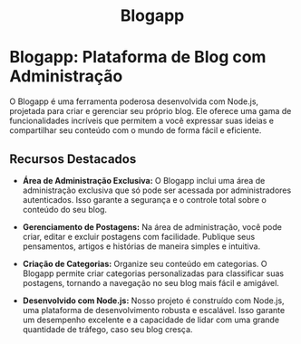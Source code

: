 <h1 align="center"> Blogapp </h1>

# Blogapp: Plataforma de Blog com Administração

O Blogapp é uma ferramenta poderosa desenvolvida com Node.js, projetada para criar e gerenciar seu próprio blog. Ele oferece uma gama de funcionalidades incríveis que permitem a você expressar suas ideias e compartilhar seu conteúdo com o mundo de forma fácil e eficiente.

## Recursos Destacados

- **Área de Administração Exclusiva:** O Blogapp inclui uma área de administração exclusiva que só pode ser acessada por administradores autenticados. Isso garante a segurança e o controle total sobre o conteúdo do seu blog.

- **Gerenciamento de Postagens:** Na área de administração, você pode criar, editar e excluir postagens com facilidade. Publique seus pensamentos, artigos e histórias de maneira simples e intuitiva.

- **Criação de Categorias:** Organize seu conteúdo em categorias. O Blogapp permite criar categorias personalizadas para classificar suas postagens, tornando a navegação no seu blog mais fácil e amigável.

- **Desenvolvido com Node.js:** Nosso projeto é construído com Node.js, uma plataforma de desenvolvimento robusta e escalável. Isso garante um desempenho excelente e a capacidade de lidar com uma grande quantidade de tráfego, caso seu blog cresça.

